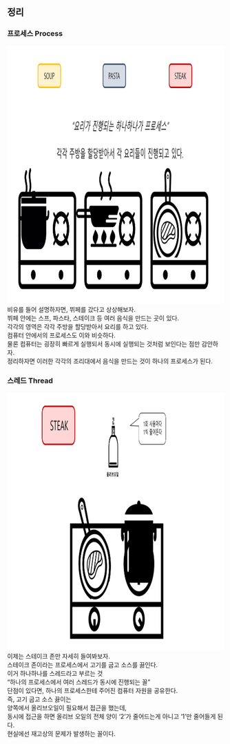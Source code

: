 ## 정리

### 프로세스 Process

<img src="./image/process.png" width="900" height="600"/>   
<br>
비유를 들어 설명하자면, 뷔페를 갔다고 상상해보자.   <br>
뷔페 안에는 스프, 파스타, 스테이크 등 여러 음식을 만드는 곳이 있다.    <br>
각각의 영역은 각각 주방을 할당받아서 요리를 하고 있다.    <br>
컴퓨터 안에서의 프로세스도 이와 비슷하다.   <br>
물론 컴퓨터는 굉장히 빠르게 실행되서 동시에 실행되는 것처럼 보인다는 점만 감안하자.   <br>
정리하자면 이러한 각각의 조리대에서 음식을 만드는 것이 하나의 프로세스가 된다.

  <br>

### 스레드 Thread

<img src="./image/thread.png" width="900" height="600"/>   
<br>
이제는 스테이크 존만 자세히 들여봐보자.    <br>
스테이크 존이라는 프로세스에서 고기를 굽고 소스를 끓인다.   <br>
이거 하나하나를 스레드라고 부르는 것     <br>
“하나의 프로세스에서 여러 스레드가 동시에 진행되는 꼴”     <br>
단점이 있다면, 하나의 프로세스한테 주어진 컴퓨터 자원을 공유한다.   <br>
즉, 고기 굽고 소스 끓이는<br>
양쪽에서 올리브오일이 필요해서 접근을 했는데,   <br>
동시에 접근을 하면 올리브 오일의 전체 양이 ‘2’가 줄어드는게 아니고 ‘1’만 줄어들게 된다.    <br>
현실에선 재고상의 문제가 발생하는 꼴이다.
